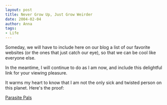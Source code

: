 ```yaml
---
layout: post
title: Never Grow Up, Just Grow Weirder
date: 2004-02-04
author: Anna
tags:
- Life
---
```


<p>Someday, we will have to include here on our blog a list of our
favorite websites (or the ones that just catch our eye), so that we can
be cool like everyone else.</p>
<p>In the meantime, I will continue to do as I am now, and include this
delightful link for your viewing pleasure.</p>
<p>It warms my heart to know that I am not the only sick and twisted
person on this planet. Here's the proof:</p>
<p><a href="http://www.parasitepals.com/index.html">Parasite
Pals</a></p>